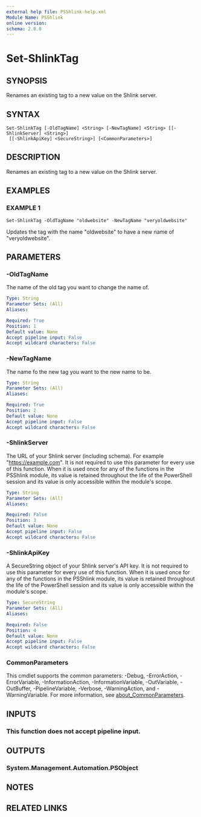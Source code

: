 ```yaml
---
external help file: PSShlink-help.xml
Module Name: PSShlink
online version:
schema: 2.0.0
---
```


# Set-ShlinkTag

## SYNOPSIS
Renames an existing tag to a new value on the Shlink server.

## SYNTAX

```
Set-ShlinkTag [-OldTagName] <String> [-NewTagName] <String> [[-ShlinkServer] <String>]
 [[-ShlinkApiKey] <SecureString>] [<CommonParameters>]
```

## DESCRIPTION
Renames an existing tag to a new value on the Shlink server.

## EXAMPLES

### EXAMPLE 1
```
Set-ShlinkTag -OldTagName "oldwebsite" -NewTagName "veryoldwebsite"
```

Updates the tag with the name "oldwebsite" to have a new name of "veryoldwebsite".

## PARAMETERS

### -OldTagName
The name of the old tag you want to change the name of.

```yaml
Type: String
Parameter Sets: (All)
Aliases:

Required: True
Position: 1
Default value: None
Accept pipeline input: False
Accept wildcard characters: False
```

### -NewTagName
The name fo the new tag you want to the new name to be.

```yaml
Type: String
Parameter Sets: (All)
Aliases:

Required: True
Position: 2
Default value: None
Accept pipeline input: False
Accept wildcard characters: False
```

### -ShlinkServer
The URL of your Shlink server (including schema).
For example "https://example.com".
It is not required to use this parameter for every use of this function.
When it is used once for any of the functions in the PSShlink module, its value is retained throughout the life of the PowerShell session and its value is only accessible within the module's scope.

```yaml
Type: String
Parameter Sets: (All)
Aliases:

Required: False
Position: 3
Default value: None
Accept pipeline input: False
Accept wildcard characters: False
```

### -ShlinkApiKey
A SecureString object of your Shlink server's API key.
It is not required to use this parameter for every use of this function.
When it is used once for any of the functions in the PSShlink module, its value is retained throughout the life of the PowerShell session and its value is only accessible within the module's scope.

```yaml
Type: SecureString
Parameter Sets: (All)
Aliases:

Required: False
Position: 4
Default value: None
Accept pipeline input: False
Accept wildcard characters: False
```

### CommonParameters
This cmdlet supports the common parameters: -Debug, -ErrorAction, -ErrorVariable, -InformationAction, -InformationVariable, -OutVariable, -OutBuffer, -PipelineVariable, -Verbose, -WarningAction, and -WarningVariable. For more information, see [about_CommonParameters](http://go.microsoft.com/fwlink/?LinkID=113216).

## INPUTS

### This function does not accept pipeline input.
## OUTPUTS

### System.Management.Automation.PSObject
## NOTES

## RELATED LINKS
